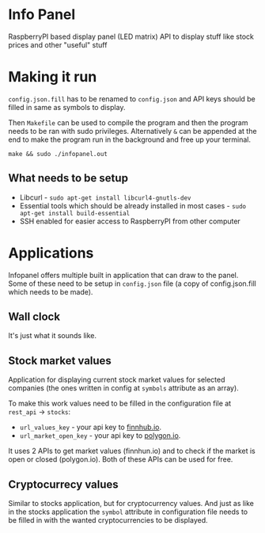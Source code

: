 # Info Panel

RaspberryPI based display panel (LED matrix) API to display stuff like stock prices and other "useful" stuff

# Making it run
`config.json.fill` has to be renamed to `config.json` and API keys should be filled in same as symbols to display.

Then `Makefile` can be used to compile the program and then the program needs to be ran with sudo privileges. Alternatively `&` can be appended at the end to make the program run in the background and free up your terminal.
```
make && sudo ./infopanel.out
```

## What needs to be setup
* Libcurl - `sudo apt-get install libcurl4-gnutls-dev`
* Essential tools which should be already installed in most cases - `sudo apt-get install build-essential`
* SSH enabled for easier access to RaspberryPI from other computer

# Applications

Infopanel offers multiple built in application that can draw to the panel. Some of these need to be setup in `config.json` file (a copy of config.json.fill which needs to be made).

## Wall clock

It's just what it sounds like.

## Stock market values

Application for displaying current stock market values for selected companies (the ones written in config at `symbols` attribute as an array).

To make this work values need to be filled in the configuration file at `rest_api` -> `stocks`:
* `url_values_key` - your api key to [finnhub.io](https://finnhub.io/dashboard).
* `url_market_open_key` - your api key to [polygon.io](https://polygon.io/dashboard/api-keys).

It uses 2 APIs to get market values (finnhun.io) and to check if the market is open or closed (polygon.io). Both of these APIs can be used for free.

## Cryptocurrecy values

Similar to stocks application, but for cryptocurrency values. And just as like in the stocks application the `symbol` attribute in configuration file needs to be filled in with the wanted cryptocurrencies to be displayed.

